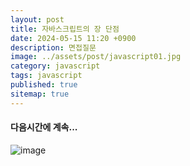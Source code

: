 ```yaml
---
layout: post
title: 자바스크립트의 장 단점 
date: 2024-05-15 11:20 +0900
description: 면접질문
image: ../assets/post/javascript01.jpg
category: javascript
tags: javascript 
published: true
sitemap: true
---
```



#### 다음시간에 계속...
![image](https://github.com/nicejmp1/nicejmp1.github.io/assets/163364733/90a41f22-19d3-4d17-b649-016d5880fa98)